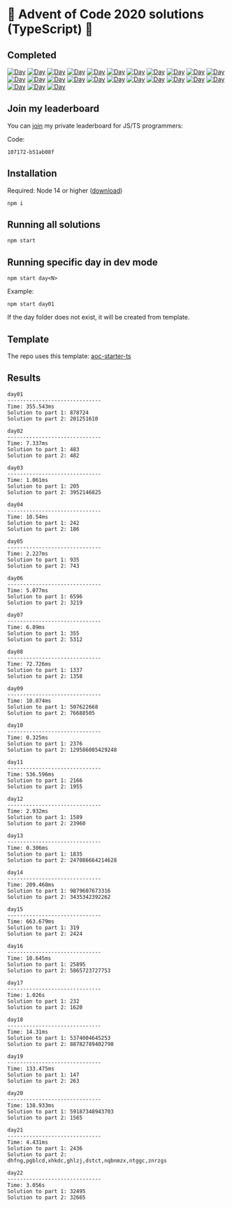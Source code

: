 # 🎄 Advent of Code 2020 solutions (TypeScript) 🎄

## Completed

[![Day](https://badgen.net/badge/01/%E2%98%85%E2%98%85/blue)](src/day01)
[![Day](https://badgen.net/badge/02/%E2%98%85%E2%98%85/blue)](src/day02)
[![Day](https://badgen.net/badge/03/%E2%98%85%E2%98%85/blue)](src/day03)
[![Day](https://badgen.net/badge/04/%E2%98%85%E2%98%85/blue)](src/day04)
[![Day](https://badgen.net/badge/05/%E2%98%85%E2%98%85/blue)](src/day05)
[![Day](https://badgen.net/badge/06/%E2%98%85%E2%98%85/blue)](src/day06)
[![Day](https://badgen.net/badge/07/%E2%98%85%E2%98%85/blue)](src/day07)
[![Day](https://badgen.net/badge/08/%E2%98%85%E2%98%85/blue)](src/day08)
[![Day](https://badgen.net/badge/09/%E2%98%85%E2%98%85/blue)](src/day09)
[![Day](https://badgen.net/badge/10/%E2%98%85%E2%98%85/blue)](src/day10)
[![Day](https://badgen.net/badge/11/%E2%98%85%E2%98%85/blue)](src/day11)
[![Day](https://badgen.net/badge/12/%E2%98%85%E2%98%85/blue)](src/day12)
[![Day](https://badgen.net/badge/13/%E2%98%85%E2%98%85/blue)](src/day13)
[![Day](https://badgen.net/badge/14/%E2%98%85%E2%98%85/blue)](src/day14)
[![Day](https://badgen.net/badge/15/%E2%98%85%E2%98%85/blue)](src/day15)
[![Day](https://badgen.net/badge/16/%E2%98%85%E2%98%85/blue)](src/day16)
[![Day](https://badgen.net/badge/17/%E2%98%85%E2%98%85/blue)](src/day17)
[![Day](https://badgen.net/badge/18/%E2%98%85%E2%98%85/blue)](src/day18)
[![Day](https://badgen.net/badge/19/%E2%98%85%E2%98%85/blue)](src/day19)
[![Day](https://badgen.net/badge/20/%E2%98%85%E2%98%85/blue)](src/day20)
[![Day](https://badgen.net/badge/21/%E2%98%85%E2%98%85/blue)](src/day21)
[![Day](https://badgen.net/badge/22/%E2%98%85%E2%98%85/blue)](src/day22)
[![Day](https://badgen.net/badge/23/%E2%98%86%E2%98%86/gray)](src/day23)
[![Day](https://badgen.net/badge/24/%E2%98%86%E2%98%86/gray)](src/day24)
[![Day](https://badgen.net/badge/25/%E2%98%86%E2%98%86/gray)](src/day25)

## Join my leaderboard

You can [join](https://adventofcode.com/2020/leaderboard/private) my private leaderboard for JS/TS programmers:

Code:

```
107172-b51ab08f
```

## Installation

Required: Node 14 or higher ([download](https://nodejs.org/en/download/))

```
npm i
```

## Running all solutions

```
npm start
```

## Running specific day in dev mode

```
npm start day<N>
```

Example:

```
npm start day01
```

If the day folder does not exist, it will be created from template.

## Template

The repo uses this template: [aoc-starter-ts](https://github.com/caderek/aoc-starter-ts)

## Results

```
day01
------------------------------
Time: 355.543ms
Solution to part 1: 878724
Solution to part 2: 201251610

day02
------------------------------
Time: 7.337ms
Solution to part 1: 483
Solution to part 2: 482

day03
------------------------------
Time: 1.061ms
Solution to part 1: 205
Solution to part 2: 3952146825

day04
------------------------------
Time: 10.54ms
Solution to part 1: 242
Solution to part 2: 186

day05
------------------------------
Time: 2.227ms
Solution to part 1: 935
Solution to part 2: 743

day06
------------------------------
Time: 5.077ms
Solution to part 1: 6596
Solution to part 2: 3219

day07
------------------------------
Time: 6.89ms
Solution to part 1: 355
Solution to part 2: 5312

day08
------------------------------
Time: 72.726ms
Solution to part 1: 1337
Solution to part 2: 1358

day09
------------------------------
Time: 10.074ms
Solution to part 1: 507622668
Solution to part 2: 76688505

day10
------------------------------
Time: 0.325ms
Solution to part 1: 2376
Solution to part 2: 129586085429248

day11
------------------------------
Time: 536.596ms
Solution to part 1: 2166
Solution to part 2: 1955

day12
------------------------------
Time: 2.932ms
Solution to part 1: 1589
Solution to part 2: 23960

day13
------------------------------
Time: 0.306ms
Solution to part 1: 1835
Solution to part 2: 247086664214628

day14
------------------------------
Time: 209.468ms
Solution to part 1: 9879607673316
Solution to part 2: 3435342392262

day15
------------------------------
Time: 663.679ms
Solution to part 1: 319
Solution to part 2: 2424

day16
------------------------------
Time: 10.645ms
Solution to part 1: 25895
Solution to part 2: 5865723727753

day17
------------------------------
Time: 1.026s
Solution to part 1: 232
Solution to part 2: 1620

day18
------------------------------
Time: 14.31ms
Solution to part 1: 5374004645253
Solution to part 2: 88782789402798

day19
------------------------------
Time: 133.475ms
Solution to part 1: 147
Solution to part 2: 263

day20
------------------------------
Time: 138.933ms
Solution to part 1: 59187348943703
Solution to part 2: 1565

day21
------------------------------
Time: 4.431ms
Solution to part 1: 2436
Solution to part 2: dhfng,pgblcd,xhkdc,ghlzj,dstct,nqbnmzx,ntggc,znrzgs

day22
------------------------------
Time: 3.056s
Solution to part 1: 32495
Solution to part 2: 32665
```
